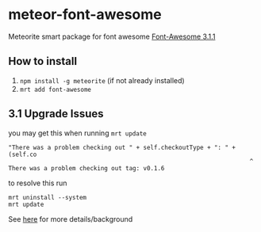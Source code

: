 meteor-font-awesome
===================

Meteorite smart package for font awesome
[Font-Awesome 3.1.1](http://fortawesome.github.com/Font-Awesome/)

## How to install
1. `npm install -g meteorite` (if not already installed)
2. `mrt add font-awesome`

## 3.1 Upgrade Issues
you may get this when running `mrt update`

```
"There was a problem checking out " + self.checkoutType + ": " + (self.co
                                                                    ^
There was a problem checking out tag: v0.1.6
```

to resolve this run

```
mrt uninstall --system
mrt update
```

See [here](https://github.com/nate-strauser/meteor-font-awesome/issues/5) for more details/background

